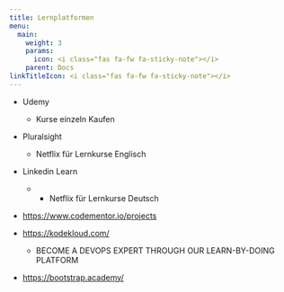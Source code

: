 ```yaml
---
title: Lernplatformen
menu:
  main:
    weight: 3
    params:
      icon: <i class="fas fa-fw fa-sticky-note"></i>
    parent: Docs
linkTitleIcon: <i class="fas fa-fw fa-sticky-note"></i>
---
```


- Udemy
  - Kurse einzeln Kaufen

- Pluralsight
  - Netflix für Lernkurse Englisch

- Linkedin Learn
  - - Netflix für Lernkurse Deutsch

- https://www.codementor.io/projects


- https://kodekloud.com/
  - BECOME A DEVOPS EXPERT THROUGH OUR LEARN-BY-DOING PLATFORM

- https://bootstrap.academy/